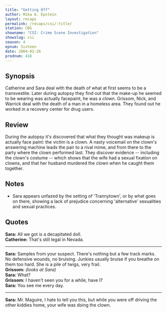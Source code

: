 ```yaml
---
title: "Getting Off"
author: Mika A. Epstein
layout: recaps
permalink: /recaps/csi/:title/
station: CBS
showname: "CSI: Crime Scene Investigation"
showslug: csi
season: 4
epnum: Sixteen
date: 2004-02-26
prodnum: 416
---
```


## Synopsis

Catherine and Sara deal with the death of what at first seems to be a transvestite. Later during autopsy they find out that the make-up he seemed to be wearing was actually facepaint, he was a clown. Grissom, Nick, and Warrick deal with the death of a man in a homeless area. They found out he worked in a recovery center for drug users.

## Review

During the autopsy it's discovered that what they thought was makeup is actually face paint: the victim is a clown. A nasty voicemail on the clown's answering machine leads the pair to a rival mime, and from there to the party where the clown performed last. They discover evidence -- including the clown's costume -- which shows that the wife had a sexual fixation on clowns, and that her husband murdered the clown when he caught them together.

## Notes

* Sara appears unfazed by the setting of 'Trannytown', or by what goes on there, showing a lack of prejudice concerning 'alternative' sexualities and sexual practices.

## Quotes

**Sara:** All we got is a decapitated doll.\
**Catherine:** That's still legal in Nevada.

- - -

**Sara:** Samples from your suspect. There's nothing but a few track marks. No defensive wounds, no bruising. Junkies usually bruise if you breathe on them too hard. She is a pile of twigs, very frail.\
**Grissom:** _(looks at Sara)_\
**Sara:** What?\
**Grissom:** I haven't seen you for a while, have I?\
**Sara:** You see me every day.

- - -

**Sara:** Mr. Maguire, I hate to tell you this, but while you were off driving the other kiddies home, your wife was doing the clown.
